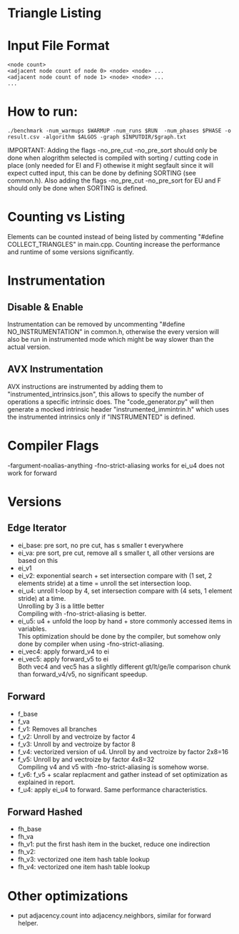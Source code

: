 Triangle Listing
================

# Input File Format
```
<node count>
<adjacent node count of node 0> <node> <node> ...
<adjacent node count of node 1> <node> <node> ...
...
```

# How to run:
```
./benchmark -num_warmups $WARMUP -num_runs $RUN  -num_phases $PHASE -o result.csv -algorithm $ALGOS -graph $INPUTDIR/$graph.txt
```
IMPORTANT: Adding the flags -no_pre_cut -no_pre_sort should only be done when alogrithm selected is compiled with sorting / cutting code in place (only needed for EI and F) othewise it might segfault since it will expect cutted input, this can be done by defining SORTING (see common.h). Also adding the flags -no_pre_cut -no_pre_sort for EU and F should only be done when SORTING is defined.


# Counting vs Listing
Elements can be counted instead of being listed by commenting "#define COLLECT_TRIANGLES" in main.cpp. Counting increase the performance and runtime of some versions significantly.
 
# Instrumentation
 
## Disable & Enable
Instrumentation can be removed by uncommenting "#define NO_INSTRUMENTATION" in common.h, otherwise the every version will also be run in instrumented mode which might be way slower than the actual version.
 
## AVX Instrumentation
AVX instructions are instrumented by adding them to "instrumented_intrinsics.json", this allows to specify the number of operations a specific intrinsic does. The "code_generator.py" will then generate a mocked intrinsic header "instrumented_immintrin.h" which uses the instrumented intrinsics only if "INSTRUMENTED" is defined.


# Compiler Flags
-fargument-noalias-anything -fno-strict-aliasing
works for ei_u4
does not work for forward


# Versions
## Edge Iterator
+ ei_base: pre sort, no pre cut, has s smaller t everywhere
+ ei_va: pre sort, pre cut, remove all s smaller t, all other versions are based on this
+ ei_v1
+ ei_v2: exponential search + set intersection compare with (1 set, 2 elements stride) at a time = unroll the set intersection loop.
+ ei_u4: unroll t-loop by 4, set intersection compare with (4 sets, 1 element stride) at a time.\
    Unrolling by 3 is a little better\
    Compiling with -fno-strict-aliasing is better.
+ ei_u5: u4 + unfold the loop by hand + store commonly accessed items in variables.\
    This optimization should be done by the compiler, but somehow only done by compiler when using -fno-strict-aliasing.
+ ei_vec4: apply forward_v4 to ei
+ ei_vec5: apply forward_v5 to ei\
    Both vec4 and vec5 has a slightly different gt/lt/ge/le comparison chunk than forward_v4/v5, no significant speedup.

## Forward
+ f_base
+ f_va
+ f_v1: Removes all branches
+ f_v2: Unroll by and vectroize by factor 4
+ f_v3: Unroll by and vectroize by factor 8
+ f_v4: vectorized version of u4. Unroll by and vectroize by factor 2x8=16
+ f_v5: Unroll by and vectroize by factor 4x8=32\
    Compiling v4 and v5 with -fno-strict-aliasing is somehow worse.
+ f_v6: f_v5 + scalar replacment and gather instead of set optimization as explained in report.
+ f_u4: apply ei_u4 to forward. Same performance characteristics.

## Forward Hashed
+ fh_base
+ fh_va
+ fh_v1: put the first hash item in the bucket, reduce one indirection
+ fh_v2:
+ fh_v3: vectorized one item hash table lookup
+ fh_v4: vectorized one item hash table lookup

# Other optimizations
+ put adjacency.count into adjacency.neighbors, similar for forward helper.
